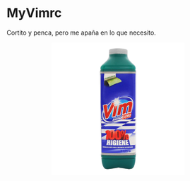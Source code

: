 # MyVimrc
Cortito y penca, pero me apaña en lo que necesito.
<div style="text-align:center"><img height="300x" src="https://raw.githubusercontent.com/TaconeoMental/MyVimrc/master/detergente.png"/></div>

